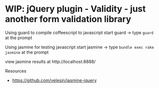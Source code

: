 # WIP: jQuery plugin - Validity - just another form validation library

Using guard to compile coffeescript to javascript
start guard -> type `guard` at the prompt

Using jasmine for testing javascript
start jasmine -> type `bundle exec rake jasmine` at the prompt

view jasmine results at http://localhost:8888/ 

Resources

* https://github.com/velesin/jasmine-jquery

